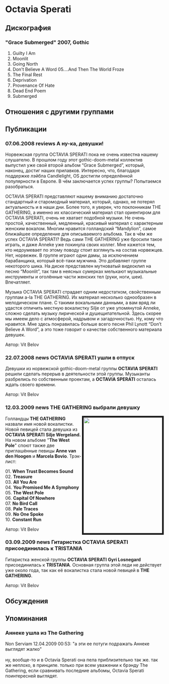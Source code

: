 # Octavia Sperati



## Дискография

### "Grace Submerged" 2007, Gothic

01. Guilty I Am
02. Moonlit
03. Going North
04. Don't Believe A Word
05....And Then The World Froze
06. The Final Rest
07. Deprivation
08. Provenance Of Hate
09. Dead End Poem
10. Submerged


## Отношения с другими группами


## Публикации

### 07.06.2008 reviews А ну-ка, девушки!

<P>Норвежская группа OCTAVIA SPERATI пока не очень известна нашему слушателю. В прошлом году этот gothic-doom-metal коллектив выпустил уже свой второй альбом “Grace Submerged”, который, наконец, достиг наших прилавков. Интересно, что, благодаря поддержке лэйбла Candlelight, OS достигли определённой популярности в Европе. В чём заключается успех группы? Попытаемся разобраться.</P>
<P>OCTAVIA SPERATI представляют нашему вниманию достаточно стандартный и старомодный материал, который, однако, не потерял актуальность и в наши дни. Более того, я уверен, что поклонникам THE GATHERING, а именно их классический материал стал ориентиром для OCTAVIA SPERATI, очень не хватает подобной музыки. Не очень простой, качественный, медленный, красивый материал с характерным женским вокалом. Многим нравится голландский “Mandylion”, самое ближайшее определение для описываемого альбома. Так в чём же успех OCTAVIA SPERATI? Ведь сами THE GATHERING уже бросили такое играть, и даже Anneke уже покинула своих коллег. Мне кажется тем, кто недоумевает по этому поводу стоит взглянуть на состав норвежцев. Нет, норвежек. В группе играют одни дамы, за исключением барабанщика, который всё-таки мужчина. Это добавляет группе некоторого шика. На диске представлен мутноватый видеоклип на песню “Moonlit”, так там в неясных сумерках мелькают музыкальные инструменты и оголённые части женских тел (руки, ноги, шеи). Впечатляет.</P>
<P>Музыка OCTAVIA SPERATI страдает одним недостатком, свойственным группам a-la THE GATHERING. Их материал несколько однообразен в мелодическом плане. С такими вокальными данными, а вам вряд ли удастся отличить местную вокалистку Silje от уже упомянутой Anneke, сложно сделать музыку лирической и душещипательной. Здесь скорее мы имеем дело с атмосферой, надрывом и загадочностью. Ну, кому что нравится. Мне здесь понравилась больше всего песня Phil Lynott “Don’t Believe A Word”, а это тоже говорит о качестве собственного материала девушек.</P>
Автор: Vit Belov

### 22.07.2008 news OCTAVIA SPERATI ушли в отпуск

<P>Девушки из норвежской gothic-doom-metal группы <STRONG>OCTAVIA SPERATI</STRONG> решили сделать перерыв в деятельности этой группы. Музыканты разбрелись по собственным проектам, а <STRONG>OCTAVIA SPERATI</STRONG> осталась ждать своего времени.</P>
Автор: Vit Belov

### 12.03.2009 news THE GATHERING выбрали девушку

<P><IMG height=367 alt="" hspace=0 src="/images/news_rus/2009.03/13731.jpg" width=250 align=right border=5>Голландцы<STRONG> THE GATHERING</STRONG> назвали имя новой вокалистки. Новой певицей стала&nbsp;девушка из <STRONG>OCTAVIA SPERATI</STRONG> <STRONG>Silje Wergeland. </STRONG>На новом альбоме "<STRONG>The West Pole</STRONG>" споют также две приглашённые певицы <STRONG>Anne van den Hoogen</STRONG> и <STRONG>Marcela Bovio</STRONG>. Трэк-лист:</P>
<P>01. <B itxtvisited="1">When Trust Becomes Sound</B><BR itxtvisited="1">02. <B itxtvisited="1">Treasure</B><BR itxtvisited="1">03. <B itxtvisited="1">All You Are</B><BR itxtvisited="1">04. <B itxtvisited="1">You Promised Me A Symphony</B><BR itxtvisited="1">05. <B itxtvisited="1">The West Pole</B><BR itxtvisited="1">06. <B itxtvisited="1">Capital Of Nowhere</B><BR itxtvisited="1">07. <B itxtvisited="1">No Bird Call</B><BR itxtvisited="1">08. <B itxtvisited="1">Pale Traces</B><BR itxtvisited="1">09. <B itxtvisited="1">No One Spoke</B><BR itxtvisited="1">10. <B itxtvisited="1">Constant Run</B>&nbsp;</P>
Автор: Vit Belov

### 03.09.2009 news Гитаристка OCTAVIA SPERATI присоединилась к TRISTANIA

<P>Гитаристка женской группы <STRONG>OCTAVIA SPERATI</STRONG> <STRONG>Gyri Losnegard </STRONG>присоединилась к <STRONG>TRISTANIA</STRONG>. Основная группа этой леди не действует уже около года, так как её вокалистка стала новой певицей в <STRONG>THE GATHERING</STRONG>.</P>
Автор: Vit Belov


## Обсуждения


## Упоминания

### Аннеке ушла из The Gathering

Non Serviam 12.04.2009 00:53:
"а эти ее потуги подражать Аннеке выглядят жалко"<BR><BR>ну, вообще-то и в Octavia Sperati она пела приблизительно так же. так же неплохо, в принципе. только при всем уважении к брэнду The Gathering, если сравнивать последние альбомы, Octavia Sperati поинтересней выглядят. 

